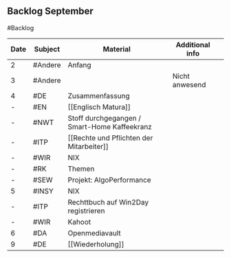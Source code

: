 ## Backlog September
#Backlog

| Date | Subject | Material                                     | Additional info |     |
| ---- | ------- | -------------------------------------------- | --------------- | --- |
| 2    | #Andere | Anfang                                       |                 |     |
| 3    | #Andere |                                              | Nicht anwesend  |     |
| 4    | #DE     | Zusammenfassung                              |                 |     |
| -    | #EN     | [[Englisch Matura]]                          |                 |     |
| -    | #NWT    | Stoff durchgegangen / Smart-Home Kaffeekranz |                 |     |
| -    | #ITP    | [[Rechte und Pflichten der Mitarbeiter]]     |                 |     |
| -    | #WIR    | NIX                                          |                 |     |
| -    | #RK     | Themen                                       |                 |     |
| -    | #SEW    | Projekt: AlgoPerformance                     |                 |     |
| 5    | #INSY   | NIX                                          |                 |     |
| -    | #ITP    | Rechttbuch auf Win2Day registrieren          |                 |     |
| -    | #WIR    | Kahoot                                       |                 |     |
| 6    | #DA     | Openmediavault                               |                 |     |
| 9    | #DE     | [[Wiederholung]]                             |                 |     |

